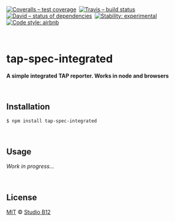 [![Coveralls – test coverage
](https://img.shields.io/coveralls/studio-b12/tap-spec-integrated.svg?style=flat-square
)](https://coveralls.io/r/studio-b12/tap-spec-integrated
) [![Travis – build status
](https://img.shields.io/travis/studio-b12/tap-spec-integrated/master.svg?style=flat-square
)](https://travis-ci.org/studio-b12/tap-spec-integrated
) [![David – status of dependencies
](https://img.shields.io/david/studio-b12/tap-spec-integrated.svg?style=flat-square
)](https://david-dm.org/studio-b12/tap-spec-integrated
) [![Stability: experimental
](https://img.shields.io/badge/stability-experimental-yellow.svg?style=flat-square
)](https://nodejs.org/api/documentation.html#documentation_stability_index
) [![Code style: airbnb
](https://img.shields.io/badge/code%20style-airbnb-777777.svg?style=flat-square)
](https://github.com/airbnb/javascript)




<a                                                             id="/"></a>&nbsp;

# tap-spec-integrated

**A simple integrated TAP reporter. Works in node and browsers**




<a                                                 id="/installation"></a>&nbsp;

## Installation

```sh
$ npm install tap-spec-integrated
```




<a                                                        id="/usage"></a>&nbsp;

## Usage

*Work in progress…*




<a                                                      id="/license"></a>&nbsp;

## License

[MIT](./License.md) © [Studio B12](http://studio-b12.de)
